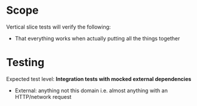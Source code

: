 # Scope
Vertical slice tests will verify the following:
- That everything works when actually putting all the things together

# Testing
Expected test level: <b>Integration tests with mocked external dependencies</b>
- External: anything not this domain i.e. almost anything with an HTTP/network request